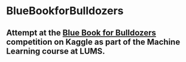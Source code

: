 # BlueBookforBulldozers
## Attempt at the [Blue Book for Bulldozers](https://www.kaggle.com/competitions/bluebook-for-bulldozers) competition on Kaggle as part of the Machine Learning course at LUMS.
